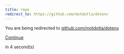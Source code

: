 ```yaml
---
title: repo
redirect_to: https://github.com/motdotla/dotenv
---
```


<div class="flex flex-col gap-6 mx-auto w-fit text-center items-center mt-40">
  <div class="flex flex-col gap-2">
    <span class="">You are being redirected to</span>
    <a href="https://github.com/motdotla/dotenv"><u>github.com/motdotla/dotenv</u></a>
  </div>

  <a class="btn-outline w-fit" href="https://github.com/motdotla/dotenv">Continue</a>

  <span class="text-xs">in <span id="counter">4</span> second(s)</span>
</div>

<script>
  var interval
  interval = setInterval(function() {
    var div = document.querySelector("#counter")
    var count = div.textContent * 1 - 1
    div.textContent = count
    if (count <= 0) {
      window.location.replace("https://github.com/motdotla/dotenv")
      clearInterval(interval)
    }
  }, 1000)
</script>

